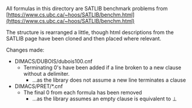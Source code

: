 All formulas in this directory are SATLIB benchmark problems from [https://www.cs.ubc.ca/~hoos/SATLIB/benchm.html](https://www.cs.ubc.ca/~hoos/SATLIB/benchm.html)

The structure is rearranged a little, though html descriptions from the SATLIB page have been cloned and then placed where relevant.

Changes made:

- DIMACS/DUBOIS/dubois100.cnf
  - Terminating 0's have been added if a line broken to a new clause without a delimiter.
    - …as the library does not assume a new line terminates a clause
- DIMACS/PRET/*.cnf
  - The final 0 from each formula has been removed
    - …as the library assumes an empty clause is equivalent to ⊥
